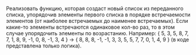Реализовать функцию, которая создаст новый список из переданного списка,
упорядочив элементы первого списка в порядке встречаемости элементов (от наиболее
встречаемых до наименее встречаемых). Если какие-то элементы встречаются
одинаковое кол-во раз, то в этом случае упорядочить элементы по возрастанию.
Например:
{ 5, 3, 5, 8, 7, 7, 1, 8, 9, -1, 0, 8, -1, 3, 4 } → { 8, 8, 8, -1, -1, 3, 3, 5, 5, 7, 7, 0, 1, 4, 9 } (в коде представлена только логика).
